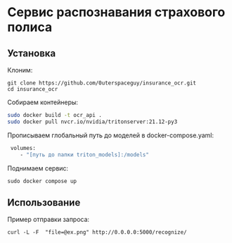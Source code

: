 # Сервис распознавания страхового полиса

## Установка

Клоним:

```
git clone https://github.com/0uterspaceguy/insurance_ocr.git
cd insurance_ocr

```

Собираем контейнеры:

```bash
sudo docker build -t ocr_api .
sudo docker pull nvcr.io/nvidia/tritonserver:21.12-py3
```

Прописываем глобальный путь до моделей в docker-compose.yaml:

```bash
 volumes:
    - "[путь до папки triton_models]:/models"
```

Поднимаем сервис:

```
sudo docker compose up 
```

## Использование

Пример отправки запроса:

```
curl -L -F  "file=@ex.png" http://0.0.0.0:5000/recognize/
```


